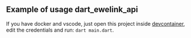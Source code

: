 ## Example of usage dart_ewelink_api

If you have docker and vscode, just open this project inside [devcontainer](https://code.visualstudio.com/docs/remote/containers), edit the credentials and run: `dart main.dart`.


